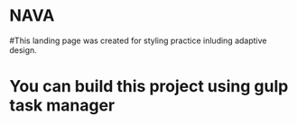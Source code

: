 # NAVA

#This landing page was created for styling practice inluding adaptive design.
# You can build this project using gulp task manager
